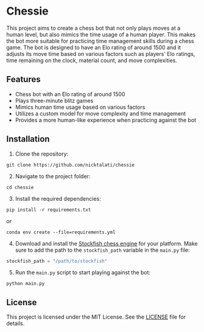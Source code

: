 # Chessie

This project aims to create a chess bot that not only plays moves at a human level, but also mimics the time usage of a human player. This makes the bot more suitable for practicing time management skills during a chess game. The bot is designed to have an Elo rating of around 1500 and it adjusts its move time based on various factors such as players' Elo ratings, time remaining on the clock, material count, and move complexities.

## Features

- Chess bot with an Elo rating of around 1500
- Plays three-minute blitz games
- Mimics human time usage based on various factors
- Utilizes a custom model for move complexity and time management
- Provides a more human-like experience when practicing against the bot

## Installation

1. Clone the repository:

```
git clone https://github.com/nicktalati/chessie
```

2. Navigate to the project folder:

```
cd chessie
```

3. Install the required dependencies:

```
pip install -r requirements.txt
```
or
```
conda env create --file=requirements.yml
```

4. Download and install the [Stockfish chess engine](https://stockfishchess.org/download/) for your platform. Make sure to add the path to the `stockfish_path` variable in the `main.py` file:

```python
stockfish_path = "/path/to/stockfish"
```

5. Run the `main.py` script to start playing against the bot:

```
python main.py
```

## License

This project is licensed under the MIT License. See the [LICENSE](LICENSE) file for details.
